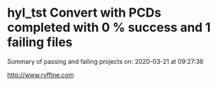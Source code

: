 # hyl_tst Convert with PCDs completed with 0 % success and 1 failing files

Summary of passing and failing projects on: 2020-03-21 at 09:27:36

http://www.ryffine.com
